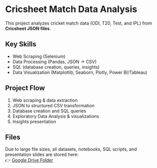 # Cricsheet Match Data Analysis

This project analyzes cricket match data (ODI, T20, Test, and IPL) from **Cricsheet JSON files**.

## Key Skills
- Web Scraping (Selenium)
- Data Processing (Pandas, JSON → CSV)
- SQL (database creation, queries, insights)
- Data Visualization (Matplotlib, Seaborn, Plotly, Power BI/Tableau)

## Project Flow
1. Web scraping & data extraction
2. JSON to structured CSV transformation
3. Database creation and SQL queries
4. Exploratory Data Analysis & visualizations
5. Insights presentation

## Files
Due to large file sizes, all datasets, notebooks, SQL scripts, and presentation slides are stored here:  
👉 [Google Drive Folder](https://drive.google.com/drive/folders/1lzuBOqq571OxR9a5JzqJBxogTIQwRJJT)
